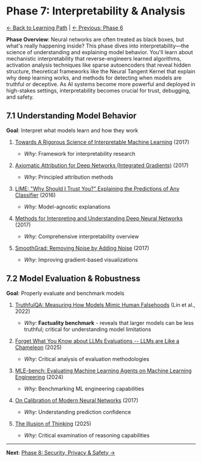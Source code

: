 # Phase 7: Interpretability & Analysis

[← Back to Learning Path](../learning-path.md) | [← Previous: Phase 6](phase-06-architectures.md)

**Phase Overview**: Neural networks are often treated as black boxes, but what's really happening inside? This phase dives into interpretability—the science of understanding and explaining model behavior. You'll learn about mechanistic interpretability that reverse-engineers learned algorithms, activation analysis techniques like sparse autoencoders that reveal hidden structure, theoretical frameworks like the Neural Tangent Kernel that explain why deep learning works, and methods for detecting when models are truthful or deceptive. As AI systems become more powerful and deployed in high-stakes settings, interpretability becomes crucial for trust, debugging, and safety.

## 7.1 Understanding Model Behavior
**Goal**: Interpret what models learn and how they work

1. [Towards A Rigorous Science of Interpretable Machine Learning](https://arxiv.org/abs/1702.08608) (2017)
   - *Why*: Framework for interpretability research

2. [Axiomatic Attribution for Deep Networks (Integrated Gradients)](https://arxiv.org/abs/1703.01365) (2017)
   - *Why*: Principled attribution methods

3. [LIME: "Why Should I Trust You?" Explaining the Predictions of Any Classifier](https://arxiv.org/abs/1602.04938) (2016)
   - *Why*: Model-agnostic explanations

4. [Methods for Interpreting and Understanding Deep Neural Networks](https://arxiv.org/abs/1706.07979) (2017)
   - *Why*: Comprehensive interpretability overview

5. [SmoothGrad: Removing Noise by Adding Noise](https://arxiv.org/abs/1706.03825) (2017)
   - *Why*: Improving gradient-based visualizations

## 7.2 Model Evaluation & Robustness
**Goal**: Properly evaluate and benchmark models

1. [TruthfulQA: Measuring How Models Mimic Human Falsehoods](https://arxiv.org/abs/2109.07958) (Lin et al., 2022)
   - *Why*: **Factuality benchmark** - reveals that larger models can be less truthful; critical for understanding model limitations

2. [Forget What You Know about LLMs Evaluations -- LLMs are Like a Chameleon](https://arxiv.org/pdf/2502.07445) (2025)
   - *Why*: Critical analysis of evaluation methodologies

3. [MLE-bench: Evaluating Machine Learning Agents on Machine Learning Engineering](https://arxiv.org/abs/2410.07095) (2024)
   - *Why*: Benchmarking ML engineering capabilities

4. [On Calibration of Modern Neural Networks](https://arxiv.org/abs/1706.04599) (2017)
   - *Why*: Understanding prediction confidence

5. [The Illusion of Thinking](https://ml-site.cdn-apple.com/papers/the-illusion-of-thinking.pdf) (2025)
   - *Why*: Critical examination of reasoning capabilities

---

**Next**: [Phase 8: Security, Privacy & Safety →](phase-08-security.md)
